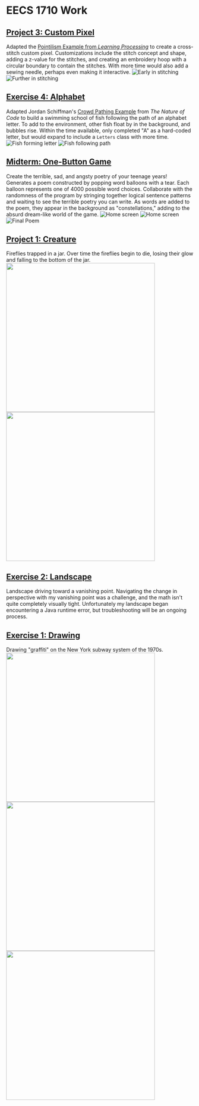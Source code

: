 # EECS 1710 Work

## [Project 3: Custom Pixel](/Project3_CustomPixel)
Adapted the [Pointilism Example from _Learning Processing_](http://learningprocessing.com/examples/chp15/example-15-14-Pointillism) to create a cross-stitch custom pixel. Customizations include the stitch concept and shape, adding a z-value for the stitches, and creating an embroidery hoop with a circular boundary to contain the stitches. With more time would also add a sewing needle, perhaps even making it interactive.
![Early in stitching](./Project3_CustomPixel/assets/project3_1.png)
![Further in stitching](./Project3_CustomPixel/assets/project3_2.png)

## [Exercise 4: Alphabet](/Exercise4_Alphabet)
Adapted Jordan Schiffman's [Crowd Pathing Example](https://github.com/nature-of-code/noc-examples-processing/tree/master/chp06_agents/Exercise_6_13_CrowdPathFollowing) from _The Nature of Code_ to build a swimming school of fish following the path of an alphabet letter. To add to the environment, other fish float by in the background, and bubbles rise. Within the time available, only completed "A" as a hard-coded letter, but would expand to include a `Letters` class with more time.
![Fish forming letter](./Exercise4_Alphabet/assets/fish_forming_letter.png)
![Fish following path](./Exercise4_Alphabet/assets/fish_following_path.png)



## [Midterm: One-Button Game](/Midterm_Project_Game)
Create the terrible, sad, and angsty poetry of your teenage years! Generates a poem constructed by popping word balloons with a tear. Each balloon represents one of 4000 possible word choices. Collaborate with the randomness of the program by stringing together logical sentence patterns and waiting to see the terrible poetry you can write. As words are added to the poem, they appear in the background as "constellations," adding to the absurd dream-like world of the game.
![Home screen](./Midterm_Project_Game/assets/home_screen.png)
![Home screen](./Midterm_Project_Game/assets/line1.png)
![Final Poem](./Midterm_Project_Game/assets/final_poem.png)


## [Project 1: Creature](/Project1_Creature)
Fireflies trapped in a jar. Over time the fireflies begin to die, losing their glow and falling to the bottom of the jar.
<br />
<img src="./Project1_Creature/screenshots/fireflies_alive.png" width="400px">
<img src="./Project1_Creature/screenshots/fireflies_dying.png" width="400px">

## [Exercise 2: Landscape](https://github.com/inarticulatetheory/EECS1710-michelle/tree/main/Exercise2_Landscape)
Landscape driving toward a vanishing point. Navigating the change in perspective with my vanishing point was a challenge, and the math isn't quite completely visually tight.
Unfortunately my landscape began encountering a Java runtime error, but troubleshooting will be an ongoing process.

## [Exercise 1: Drawing](https://github.com/inarticulatetheory/EECS1710-michelle/tree/main/Exercise1_Drawing)
Drawing "graffiti" on the New York subway system of the 1970s.
<br />
<img src="./Exercise1_Drawing/images/screenshot1.png" width="400px">
<img src="./Exercise1_Drawing/images/screenshot2.png" width="400px">
<img src="./Exercise1_Drawing/images/screenshot3.png" width="400px">

